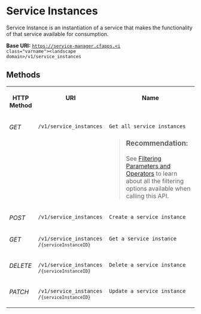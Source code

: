 <!-- loio99818874024948be8920c6ca75b7505a -->

# Service Instances

Service Instance is an instantiation of a service that makes the functionality of that service available for consumption.



**Base URI:** <code>https://service-manager.cfapps.<i class="varname">&lt;landscape domain&gt;</i>/v1/service_instances</code>



## Methods


<table>
<tr>
<th valign="top">

HTTP Method



</th>
<th valign="top">

URI



</th>
<th valign="top">

Name



</th>
</tr>
<tr>
<td valign="top">

*GET*



</td>
<td valign="top">

`/v1/service_instances`



</td>
<td valign="top">

`Get all service instances`

> ### Recommendation:  
> See [Filtering Parameters and Operators](filtering-parameters-and-operators-3331c6e.md) to learn about all the filtering options available when calling this API.



</td>
</tr>
<tr>
<td valign="top">

*POST*



</td>
<td valign="top">

`/v1/service_instances`



</td>
<td valign="top">

`Create a service instance`



</td>
</tr>
<tr>
<td valign="top">

*GET*



</td>
<td valign="top">

<code>/v1​/service_instances​/<code>{serviceInstanceID}</code></code>



</td>
<td valign="top">

`Get a service instance`



</td>
</tr>
<tr>
<td valign="top">

*DELETE*



</td>
<td valign="top">

<code>/v1​/service_instances​/<code>{serviceInstanceID}</code></code>



</td>
<td valign="top">

`Delete a service instance`



</td>
</tr>
<tr>
<td valign="top">

*PATCH*



</td>
<td valign="top">

<code>/v1​/service_instances​/<code>{serviceInstanceID}</code></code>



</td>
<td valign="top">

`Update a service instance`



</td>
</tr>
</table>


